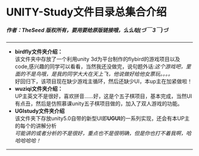# UNITY-Study文件目录总集合介绍
##### 作者：TheSeed *版权所有，要用要给原版链接哦，么么哒(づ￣ 3￣)づ*
***
- **birdfly文件夹介绍：**</br>
该文件夹中存放了一个利用unity 3d为平台制作的flybird的游戏项目以及code,感兴趣的同学可以看看，当然我还没做完，说句题外话:*这个游戏吧，里面的不是鸟哦，是我的同学大大在天上飞，他说做好给他女票玩。。。。*</br>
好回归下，该项目现在缺少游戏主循环，然后还缺少UI，本up主在加紧做啦！
- **wuziqi文件夹介绍：**</br>
UP主英文不是很好，喜欢拼音......好，这是个五子棋项目，基本完成，当然UI有点丑，然后是仿照慕课unity五子棋项目做的，加入了双人游戏的功能。</br>
- **UGIstudy文件夹介绍**</br>
该文件夹下存放unity5.0自带的新型UI即**UGUI**的一系列实现，还会有本UP主的每个的讲解分析</br>*可能讲的或者分析的不是很好，重点也不是很明确，但是你也打不着我啊，哈哈哈哈哈！*
***
